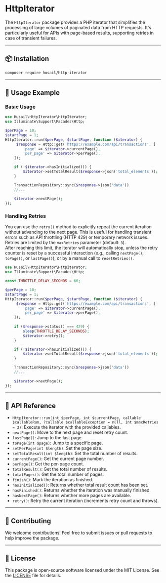 # HttpIterator
The `HttpIterator` package provides a PHP iterator that simplifies the processing of large volumes of paginated data from HTTP requests. It's particularly useful for APIs with page-based results, supporting retries in case of transient failures.

---

## 📦 Installation
```bash
composer require husail/http-iterator
```

---

## 🔧 Usage Example

### Basic Usage
```php
use Husail\HttpIterator\HttpIterator;
use Illuminate\Support\Facades\Http;

$perPage = 10;
$startPage = 1;
HttpIterator::run($perPage, $startPage, function ($iterator) {
     $response = Http::get('https://example.com/api/transactions', [
        'page' => $iterator->currentPage(),
        'per_page' => $iterator->perPage(),
    ]);

    if (!$iterator->hasInitialized()) {    
        $iterator->setTotalResult($response->json('total_elements'));
    }

    TransactionRepository::sync($response->json('data'))
    //...
       
    $iterator->nextPage();
});
```

### Handling Retries
You can use the `retry()` method to explicitly repeat the current iteration without advancing to the next page. This is useful for handling transient errors such as API throttling (HTTP 429) or temporary network issues.
Retries are limited by the `maxRetries` parameter (default: `3`).  
After reaching this limit, the iterator will automatically stop, unless the retry counter is reset by a successful interaction (e.g., calling `nextPage()`, `toPage()`, or `lastPage()`), or by a manual call to `resetRetries()`.

```php
use Husail\HttpIterator\HttpIterator;
use Illuminate\Support\Facades\Http;

const THROTTLE_DELAY_SECONDS = 60;

$perPage = 10;
$startPage = 1;
HttpIterator::run($perPage, $startPage, function ($iterator) {
     $response = Http::get('https://example.com/api/transactions', [
        'page' => $iterator->currentPage(),
        'per_page' => $iterator->perPage(),
    ]);
  
    if ($response->status() === 429) {
        sleep(THROTTLE_DELAY_SECONDS);
        $iterator->retry();
    }

    if (!$iterator->hasInitialized()) {    
        $iterator->setTotalResult($response->json('total_elements'));
    }

    TransactionRepository::sync($response->json('data'))
    //...
       
    $iterator->nextPage();
});
```

---

## 🧰 API Reference
- `HttpIterator::run(int $perPage, int $currentPage, callable $callableRun, ?callable $callableException = null, int $maxRetries = 3)`: Execute the iterator with the provided callables.
- `nextPage()`: Move to the next page and reset retry count.
- `lastPage()`: Jump to the last page.
- `toPage(int $page)`: Jump to a specific page.
- `setPerPage(int $length)`: Set the page size.
- `setTotalResult(int $length)`: Set the total number of results.
- `currentPage()`: Get the current page number.
- `perPage()`: Get the per-page count.
- `totalResult()`: Get the total number of results.
- `totalPages()`: Get the total number of pages.
- `finish()`: Mark the iteration as finished.
- `hasInitialized()`: Returns whether total result count has been set.
- `hasFinished()`: Returns whether the iteration was manually finished.
- `hasNextPage()`: Returns whether more pages are available.
- `retry()`: Retry the current iteration (increments retry count and throws).

---

## 🤝 Contributing
We welcome contributions! Feel free to submit issues or pull requests to help improve the package.

---

## 📜 License
This package is open-source software licensed under the MIT License. See the [LICENSE](LICENSE.md) file for details.
